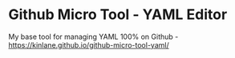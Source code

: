 # Github Micro Tool - YAML Editor

My base tool for managing YAML 100% on Github - https://kinlane.github.io/github-micro-tool-yaml/
